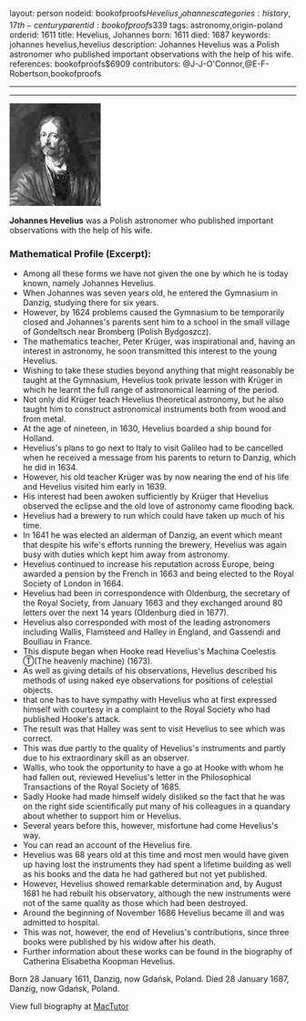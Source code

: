 layout: person
nodeid: bookofproofs$Hevelius_Johannes
categories: history,17th-century
parentid: bookofproofs$339
tags: astronomy,origin-poland
orderid: 1611
title: Hevelius, Johannes
born: 1611
died: 1687
keywords: johannes hevelius,hevelius
description: Johannes Hevelius was a Polish astronomer who published important observations with the help of his wife.
references: bookofproofs$6909
contributors: @J-J-O'Connor,@E-F-Robertson,bookofproofs

---



---

![Hevelius_Johannes.jpg](https://github.com/bookofproofs/bookofproofs.github.io/blob/main/_sources/_assets/images/portraits/Hevelius_Johannes.jpg?raw=true)

**Johannes Hevelius** was a Polish astronomer who published important observations with the help of his wife.

### Mathematical Profile (Excerpt):
* Among all these forms we have not given the one by which he is today known, namely Johannes Hevelius.
* When Johannes was seven years old, he entered the Gymnasium in Danzig, studying there for six years.
* However, by 1624 problems caused the Gymnasium to be temporarily closed and Johannes's parents sent him to a school in the small village of Gondeltsch near Bromberg (Polish Bydgoszcz).
* The mathematics teacher, Peter Krüger, was inspirational and, having an interest in astronomy, he soon transmitted this interest to the young Hevelius.
* Wishing to take these studies beyond anything that might reasonably be taught at the Gymnasium, Hevelius took private lesson with Krüger in which he learnt the full range of astronomical learning of the period.
* Not only did Krüger teach Hevelius theoretical astronomy, but he also taught him to construct astronomical instruments both from wood and from metal.
* At the age of nineteen, in 1630, Hevelius boarded a ship bound for Holland.
* Hevelius's plans to go next to Italy to visit Galileo had to be cancelled when he received a message from his parents to return to Danzig, which he did in 1634.
* However, his old teacher Krüger was by now nearing the end of his life and Hevelius visited him early in 1639.
* His interest had been awoken sufficiently by Krüger that Hevelius observed the eclipse and the old love of astronomy came flooding back.
* Hevelius had a brewery to run which could have taken up much of his time.
* In 1641 he was elected an alderman of Danzig, an event which meant that despite his wife's efforts running the brewery, Hevelius was again busy with duties which kept him away from astronomy.
* Hevelius continued to increase his reputation across Europe, being awarded a pension by the French in 1663 and being elected to the Royal Society of London in 1664.
* Hevelius had been in correspondence with Oldenburg, the secretary of the Royal Society, from January 1663 and they exchanged around 80 letters over the next 14 years (Oldenburg died in 1677).
* Hevelius also corresponded with most of the leading astronomers including Wallis, Flamsteed and Halley in England, and Gassendi and Boulliau in France.
* This dispute began when Hooke read Hevelius's Machina Coelestis Ⓣ(The heavenly machine) (1673).
* As well as giving details of his observations, Hevelius described his methods of using naked eye observations for positions of celestial objects.
* that one has to have sympathy with Hevelius who at first expressed himself with courtesy in a complaint to the Royal Society who had published Hooke's attack.
* The result was that Halley was sent to visit Hevelius to see which was correct.
* This was due partly to the quality of Hevelius's instruments and partly due to his extraordinary skill as an observer.
* Wallis, who took the opportunity to have a go at Hooke with whom he had fallen out, reviewed Hevelius's letter in the Philosophical Transactions of the Royal Society of 1685.
* Sadly Hooke had made himself widely disliked so the fact that he was on the right side scientifically put many of his colleagues in a quandary about whether to support him or Hevelius.
* Several years before this, however, misfortune had come Hevelius's way.
* You can read an account of the Hevelius fire.
* Hevelius was 68 years old at this time and most men would have given up having lost the instruments they had spent a lifetime building as well as his books and the data he had gathered but not yet published.
* However, Hevelius showed remarkable determination and, by August 1681 he had rebuilt his observatory, although the new instruments were not of the same quality as those which had been destroyed.
* Around the beginning of November 1686 Hevelius became ill and was admitted to hospital.
* This was not, however, the end of Hevelius's contributions, since three books were published by his widow after his death.
* Further information about these works can be found in the biography of Catherina Elisabetha Koopman Hevelius.

Born 28 January 1611, Danzig, now Gdańsk, Poland. Died 28 January 1687, Danzig, now Gdańsk, Poland.

View full biography at [MacTutor](https://mathshistory.st-andrews.ac.uk/Biographies/Hevelius_Johannes/)

